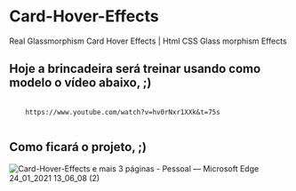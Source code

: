 # Card-Hover-Effects
Real Glassmorphism Card Hover Effects | Html CSS Glass morphism Effects

<h2>Hoje a brincadeira será treinar usando como modelo o vídeo abaixo, ;)</h2>
<pre>
  <code>
    https://www.youtube.com/watch?v=hv0rNxr1XXk&t=75s
  </code>
</pre>

<h2>Como ficará o projeto, ;)</h2>

![Card-Hover-Effects e mais 3 páginas - Pessoal — Microsoft​ Edge 24_01_2021 13_06_08 (2)](https://user-images.githubusercontent.com/72364037/105638307-b448da00-5e50-11eb-91c2-91b488f886d3.png)
